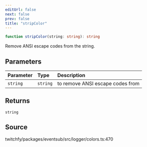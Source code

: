 ```yaml
---
editUrl: false
next: false
prev: false
title: "stripColor"
---
```


```ts
function stripColor(string: string): string
```

Remove ANSI escape codes from the string.

## Parameters

| Parameter | Type | Description |
| :------ | :------ | :------ |
| `string` | `string` | to remove ANSI escape codes from |

## Returns

`string`

## Source

twitchfy/packages/eventsub/src/logger/colors.ts:470
